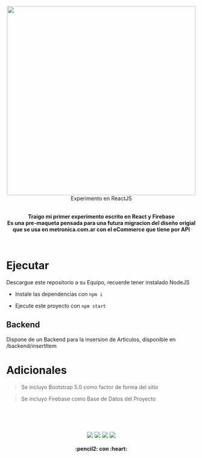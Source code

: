 
<p align="center">
  <img width="500" src="https://github.com/gusgeek/TiendaComputacion-ReactJS/blob/main/logo.svg">
  <br>
  Experimento en ReactJS
</p>
  <p align="center">
  <br>
    <strong>
      <strong>Traigo mi primer experimento escrito en React y Firebase</strong>
      <br>
      Es una pre-maqueta pensada para una futura migracion del diseño origial que se usa en metronica.com.ar con el eCommerce que tiene por API
    </strong>
  </p>
<br>


# Ejecutar

Descargue este repositorio a su Equipo, recuerde tener instalado NodeJS

- Instale las dependencias con `npm i`

- Ejecute este proyecto con `npm start`

## Backend

Dispone de un Backend para la insersion de Articulos, disponible en /backend/insertItem


# Adicionales

> Se incluyo Bootstrap 5.0 como factor de forma del sitio

> Se incluyo Firebase como Base de Datos del Proyecto

<br>
<br>
<br>
<p align="center">
    <img src="https://img.shields.io/github/downloads/gusgeek/TiendaComputacion-ReactJS/total">  
    <img src="https://img.shields.io/github/v/release/gusgeek/TiendaComputacion-ReactJS">  
    <img src="https://img.shields.io/github/release-date/gusgeek/TiendaComputacion-ReactJS">  
    <img src="https://img.shields.io/github/languages/code-size/gusgeek/TiendaComputacion-ReactJS">
  <br><br>
  <strong>:pencil2: con :heart:</strong>
</p>








